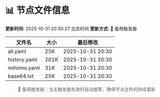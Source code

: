 # 📊 节点文件信息

**更新时间**: 2025-10-31 20:30:27 北京时间
**更新方式**: 🔄 备用触发器

| 文件名 | 大小 | 最后修改 |
|--------|------|----------|
| all.yaml | 25K | 2025-10-31 20:30 |
| history.yaml | 201K | 2025-10-31 20:30 |
| mihomo.yaml | 31K | 2025-10-31 20:30 |
| base64.txt | 25K | 2025-10-31 20:30 |

> 🔄 备用触发器：当主触发器失效时自动接管，确保节点文件的持续更新
